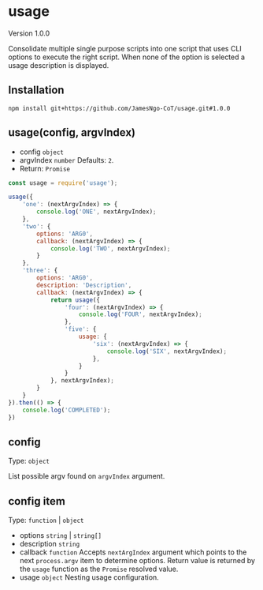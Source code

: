 # usage

Version 1.0.0

Consolidate multiple single purpose scripts into one script that uses CLI options to execute the right script. When none of the option is selected a usage description is displayed.

## Installation

```
npm install git+https://github.com/JamesNgo-CoT/usage.git#1.0.0
```

## usage(config, argvIndex)

- config `object`
- argvIndex `number` Defaults: `2`.
- Return: `Promise`

``` JavaScript
const usage = require('usage');

usage({
	'one': (nextArgvIndex) => {
		console.log('ONE', nextArgvIndex);
	},
	'two': {
		options: 'ARG0',
		callback: (nextArgvIndex) => {
			console.log('TWO', nextArgvIndex);
		}
	},
	'three': {
		options: 'ARG0',
		description: 'Description',
		callback: (nextArgvIndex) => {
			return usage({
				'four': (nextArgvIndex) => {
					console.log('FOUR', nextArgvIndex);
				},
				'five': {
					usage: {
						'six': (nextArgvIndex) => {
							console.log('SIX', nextArgvIndex);
						},
					}
				}
			}, nextArgvIndex);
		}
	}
}).then(() => {
	console.log('COMPLETED');
})
```

## config

Type: `object`

List possible argv found on `argvIndex` argument.

## config item

Type: `function` | `object`
- options `string` | `string[]`
- description `string`
- callback `function` Accepts `nextArgIndex` argument which points to the next `process.argv` item to determine options. Return value is returned by the `usage` function as the `Promise` resolved value.
- usage `object` Nesting usage configuration.
